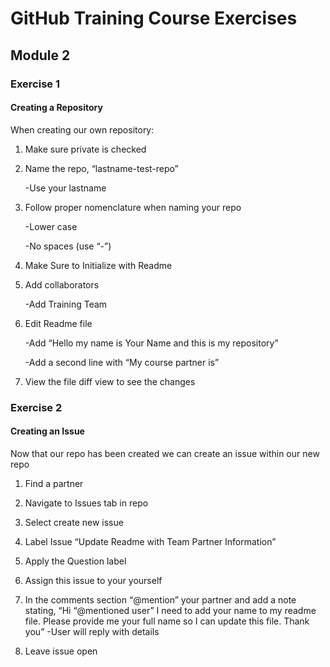 ﻿# GitHub Training Course Exercises 




## Module 2

### Exercise 1

#### Creating a Repository

When creating our own repository:

1) Make sure private is checked
 
2) Name the repo, “lastname-test-repo”

	-Use your lastname 

3) Follow proper nomenclature when naming your repo
  
	-Lower case
 
	-No spaces (use “-”) 

4) Make Sure to Initialize with Readme 

5) Add collaborators
 
	 -Add Training Team

6) Edit Readme file 
	
 	 -Add “Hello my name is Your Name and this is my repository”

	 -Add a second line with “My course partner is” 

7) View the file diff view to see the changes 



### Exercise 2 

#### Creating an Issue

Now that our repo has been created we can create an issue within our new repo

1) Find a partner 

2) Navigate to Issues tab in repo

3) Select create new issue

4) Label Issue “Update Readme with Team Partner Information”

5) Apply the Question label

6) Assign this issue to your yourself

7) In the comments section “@mention” your partner and add a note stating, “Hi “@mentioned user” I need to add your name to my readme file.  Please provide me your full name so I can update this file.  Thank you”
	-User will reply with details

8) Leave issue open

